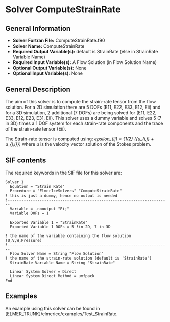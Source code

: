 # Solver ComputeStrainRate
## General Information
- **Solver Fortran File:** ComputeStrainRate.f90
- **Solver Name:** ComputeStrainRate
- **Required Output Variable(s):** default is StrainRate (else in StrainRate Variable Name)
- **Required Input Variable(s):** A Flow Solution (in Flow Solution Name)
- **Optional Output Variable(s):** None
- **Optional Input Variable(s):** None

## General Description
The aim of this solver is to compute the strain-rate tensor from the flow solution. For a 2D simulation there are 5 DOFs (E11, E22, E33, E12, Eii) and for a 3D simulation, 2 additional (7 DOFs) are being solved for (E11, E22, E33, E12, E23, E31, Eii). This solver uses a dummy variable and solves 5 (7 in 3D) times a 1 DOF system for each strain-rate components and the trace of the strain-rate tensor (Eii).

The Strain-rate tensor is computed using:
*epsilon_{ij}  =  {1/2} ({u_{i,j} + u_{j,i}})*
where *u* is the velocity vector solution of the Stokes problem.

## SIF contents
The required keywords in the SIF file for this solver are:

```
Solver 1
  Equation = "Strain Rate"
  Procedure = "ElmerIceSolvers" "ComputeStrainRate"
! this is just a dummy, hence no output is needed
!-----------------------------------------------------------------------  
  Variable = -nooutput "Eij"
  Variable DOFs = 1

  Exported Variable 1 = "StrainRate"
  Exported Variable 1 DOFs = 5 !in 2D, 7 in 3D

! the name of the variable containing the flow solution (U,V,W,Pressure)
!-----------------------------------------------------------------------
  Flow Solver Name = String "Flow Solution"
! the name of the strain-rate solution (default is 'StrainRate')
  StrainRate Variable Name = String "StrainRate"
  
  Linear System Solver = Direct
  Linear System Direct Method = umfpack
End
```

## Examples
An example using this solver can be found in [ELMER_TRUNK]/elmerice/examples/Test_StrainRate.
